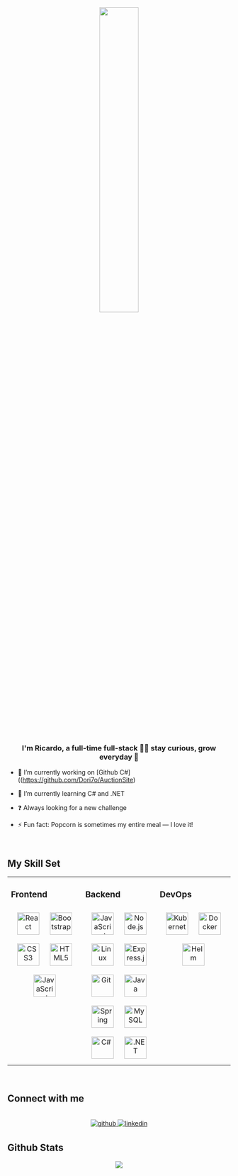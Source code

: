 <div align="center">
<img src="https://www.shutterstock.com/image-vector/cute-cat-hacker-operating-laptop-600nw-2235950657.jpg" align="center" style="width: 42%" />
</div>  

### <div align="center">I'm Ricardo, a full-time full-stack 👨‍💻 stay curious, grow everyday 🚀</div>  
  

- :punch: I’m currently working on [Github C#]((https://github.com/Dori7o/AuctionSite)  
  

- :bookmark: I’m currently learning C# and .NET 
  

- ❓ Always looking for a new challenge
  

- ⚡ Fun fact: Popcorn is sometimes my entire meal — I love it!
  
<br/>  

## My Skill Set  
<table><tr><td valign="top" width="33%">

### Frontend  
<div align="center">  
<img style="margin: 10px" src="https://profilinator.rishav.dev/skills-assets/react-original-wordmark.svg" alt="React" height="50" />  
<img style="margin: 10px" src="https://profilinator.rishav.dev/skills-assets/bootstrap-plain.svg" alt="Bootstrap" height="50" />  
<img style="margin: 10px" src="https://profilinator.rishav.dev/skills-assets/css3-original-wordmark.svg" alt="CSS3" height="50" />  
<img style="margin: 10px" src="https://profilinator.rishav.dev/skills-assets/html5-original-wordmark.svg" alt="HTML5" height="50" />   
<img style="margin: 10px" src="https://profilinator.rishav.dev/skills-assets/javascript-original.svg" alt="JavaScript" height="50" />  
</div></td><td valign="top" width="33%">

### Backend  
<div align="center">  
<img style="margin: 10px" src="https://profilinator.rishav.dev/skills-assets/javascript-original.svg" alt="JavaScript" height="50" />  
<img style="margin: 10px" src="https://profilinator.rishav.dev/skills-assets/nodejs-original-wordmark.svg" alt="Node.js" height="50" />  
<img style="margin: 10px" src="https://profilinator.rishav.dev/skills-assets/linux-original.svg" alt="Linux" height="50" />  
<img style="margin: 10px" src="https://profilinator.rishav.dev/skills-assets/express-original-wordmark.svg" alt="Express.js" height="50" />  
<img style="margin: 10px" src="https://profilinator.rishav.dev/skills-assets/git-scm-icon.svg" alt="Git" height="50" />
<img style="margin: 10px" src="https://cdn.iconscout.com/icon/free/png-256/free-java-60-1174953.png" alt="Java" height="50" />
<img style="margin: 10px" src="https://www.svgrepo.com/show/354380/spring-icon.svg" alt="Spring" height="50" />
<img style="margin: 10px" src="https://download.logo.wine/logo/MySQL/MySQL-Logo.wine.png" alt="MySQL" height="50" />
<img style="margin: 10px" src="https://upload.wikimedia.org/wikipedia/commons/4/4f/Csharp_Logo.png" alt="C#" height="50" />
<img style="margin: 10px" src="https://upload.wikimedia.org/wikipedia/commons/thumb/e/ee/.NET_Core_Logo.svg/2048px-.NET_Core_Logo.svg.png" alt=".NET" height="50" />
</div></td><td valign="top" width="33%">

### DevOps  
<div align="center">  
<img style="margin: 10px" src="https://profilinator.rishav.dev/skills-assets/kubernetes-icon.svg" alt="Kubernetes" height="50" />
<img style="margin: 10px" src="https://encrypted-tbn0.gstatic.com/images?q=tbn:ANd9GcSRoPdNDyrUlBwR6WULEDMPt4yrJIQ1gAvbE7QHH9zXEw&s" alt="Docker" height="50" />  
<img style="margin: 10px" src="https://helm.sh/img/helm.svg" alt="Helm" height="50" />  

</div></td></tr></table>  
 <br/>

## Connect with me
<br/>

<div align="center">
<a href="https://github.com/dori7o" target="_blank">
<img src=https://img.shields.io/badge/github-%2324292e.svg?&style=for-the-badge&logo=github&logoColor=white alt=github style="margin-bottom: 5px;" />
</a>
  
<a href="https://www.linkedin.com/in/ricardorodrigues-dev/" target="_blank">
<img src=https://img.shields.io/badge/linkedin-%231E77B5.svg?&style=for-the-badge&logo=linkedin&logoColor=white alt=linkedin style="margin-bottom: 5px;" />
</a>
</div>  
  
 


## Github Stats  
<div align="center">
<img src = "https://github-readme-stats.vercel.app/api/top-langs/?username=Dori7o&layout=compact"></div> 
